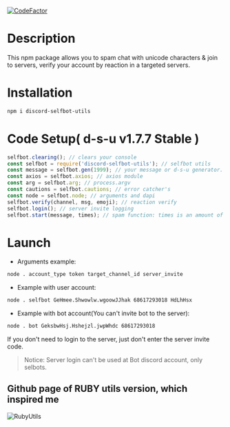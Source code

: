 [![CodeFactor](https://www.codefactor.io/repository/github/nyandimon/discord-selfbotutils/badge)](https://www.codefactor.io/repository/github/nyandimon/discord-selfbotutils)
# Description
This npm package allows you to spam chat with unicode characters & join to servers, verify your account by reaction in a targeted servers.
# Installation
```bash 
npm i discord-selfbot-utils
```
# Code Setup( d-s-u v1.7.7 Stable )
```javascript
selfbot.clearing(); // clears your console
const selfbot = require('discord-selfbot-utils'); // selfbot utils
const message = selfbot.gen(1999); // your message or d-s-u generator. You can put here everything after '='
const axios = selfbot.axios; // axios module
const arg = selfbot.arg; // process.argv
const cautions = selfbot.cautions; // error catcher's
const node = selfbot.node; // arguments and dapi
selfbot.verify(channel, msg, emoji); // reaction verify
selfbot.login(); // server invite logging
selfbot.start(message, times); // spam function: times is an amount of messages; message - message variable
```
# Launch
* Arguments example:
 ```bash
node . account_type token target_channel_id server_invite
```
* Example with user account:
```bash
node . selfbot GeHmee.Shwowlw.wgoowJJhak 68617293018 HdLhHsx
```
* Example with bot account(You can't invite bot to the server):
```bash
node . bot GeksbwHsj.Hshejzl.jwpWhdc 68617293018
```
If you don't need to login to the server, just don't enter the server invite code.
> Notice: Server login can't be used at Bot discord account, only selbots.
## Github page of RUBY utils version, which inspired me
![RubyUtils](httpss://github.com/hackers-pr/ruby-selfbot-utils#)
